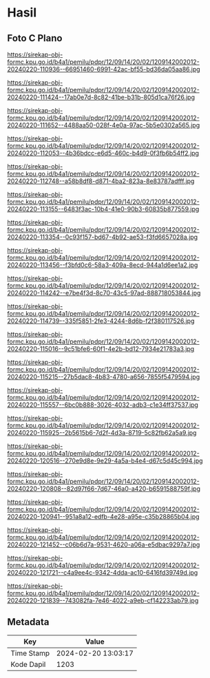 # Hasil

## Foto C Plano

https://sirekap-obj-formc.kpu.go.id/b4a1/pemilu/pdpr/12/09/14/20/02/1209142002012-20240220-110936--66951460-6991-42ac-bf55-bd36da05aa86.jpg

https://sirekap-obj-formc.kpu.go.id/b4a1/pemilu/pdpr/12/09/14/20/02/1209142002012-20240220-111424--17ab0e7d-8c82-41be-b31b-805d1ca76f26.jpg

https://sirekap-obj-formc.kpu.go.id/b4a1/pemilu/pdpr/12/09/14/20/02/1209142002012-20240220-111652--4488aa50-028f-4e0a-97ac-5b5e0302a565.jpg

https://sirekap-obj-formc.kpu.go.id/b4a1/pemilu/pdpr/12/09/14/20/02/1209142002012-20240220-112053--4b36bdcc-e6d5-460c-b4d9-0f3fb6b54ff2.jpg

https://sirekap-obj-formc.kpu.go.id/b4a1/pemilu/pdpr/12/09/14/20/02/1209142002012-20240220-112748--a58b8df8-d871-4ba2-823a-8e83787adfff.jpg

https://sirekap-obj-formc.kpu.go.id/b4a1/pemilu/pdpr/12/09/14/20/02/1209142002012-20240220-113155--6483f3ac-10b4-41e0-90b3-60835b877559.jpg

https://sirekap-obj-formc.kpu.go.id/b4a1/pemilu/pdpr/12/09/14/20/02/1209142002012-20240220-113354--0c93f157-bd67-4b92-ae53-f3fd6657028a.jpg

https://sirekap-obj-formc.kpu.go.id/b4a1/pemilu/pdpr/12/09/14/20/02/1209142002012-20240220-113456--f3bfd0c6-58a3-409a-8ecd-944a1d6ee1a2.jpg

https://sirekap-obj-formc.kpu.go.id/b4a1/pemilu/pdpr/12/09/14/20/02/1209142002012-20240220-114242--e7be4f3d-8c70-43c5-97ad-888718053844.jpg

https://sirekap-obj-formc.kpu.go.id/b4a1/pemilu/pdpr/12/09/14/20/02/1209142002012-20240220-114739--335f5851-2fe3-4244-8d6b-f2f380117526.jpg

https://sirekap-obj-formc.kpu.go.id/b4a1/pemilu/pdpr/12/09/14/20/02/1209142002012-20240220-115016--9c51bfe6-60f1-4e2b-bd12-7934e21783a3.jpg

https://sirekap-obj-formc.kpu.go.id/b4a1/pemilu/pdpr/12/09/14/20/02/1209142002012-20240220-115215--27b5dac8-4b83-4780-a656-7855f5479594.jpg

https://sirekap-obj-formc.kpu.go.id/b4a1/pemilu/pdpr/12/09/14/20/02/1209142002012-20240220-115557--6bc0b888-3026-4032-adb3-c1e34ff37537.jpg

https://sirekap-obj-formc.kpu.go.id/b4a1/pemilu/pdpr/12/09/14/20/02/1209142002012-20240220-115925--2b5615b6-7d2f-4d3a-8719-5c82fb62a5a9.jpg

https://sirekap-obj-formc.kpu.go.id/b4a1/pemilu/pdpr/12/09/14/20/02/1209142002012-20240220-120516--270e9d8e-9e29-4a5a-b4e4-d67c5d45c994.jpg

https://sirekap-obj-formc.kpu.go.id/b4a1/pemilu/pdpr/12/09/14/20/02/1209142002012-20240220-120808--82d97f66-7d67-46a0-a420-b6591588759f.jpg

https://sirekap-obj-formc.kpu.go.id/b4a1/pemilu/pdpr/12/09/14/20/02/1209142002012-20240220-120941--951a8a12-edfb-4e28-a95e-c35b28865b04.jpg

https://sirekap-obj-formc.kpu.go.id/b4a1/pemilu/pdpr/12/09/14/20/02/1209142002012-20240220-121452--c06b6d7a-9531-4620-a06a-e5dbac9297a7.jpg

https://sirekap-obj-formc.kpu.go.id/b4a1/pemilu/pdpr/12/09/14/20/02/1209142002012-20240220-121721--c4a9ee4c-9342-4dda-ac10-6416fd39749d.jpg

https://sirekap-obj-formc.kpu.go.id/b4a1/pemilu/pdpr/12/09/14/20/02/1209142002012-20240220-121839--743082fa-7e46-4022-a9eb-cf142233ab79.jpg


## Metadata

| Key        | Value               |
| ---------- | ------------------- |
| Time Stamp | 2024-02-20 13:03:17 |
| Kode Dapil | 1203                |



